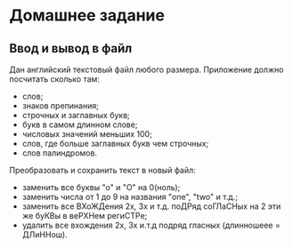 # Домашнее задание
## Ввод и вывод в файл
Дан английский текстовый файл любого размера. Приложение должно посчитать сколько там:
* слов;
* знаков препинания;
* строчных и заглавных букв;
* букв в самом длинном слове;
* числовых значений меньших 100;
* слов, где больше заглавных букв чем строчных;
* слов палиндромов.

Преобразовать и сохранить текст в новый файл:
* заменить все буквы "о" и "O" на 0(ноль);
* заменить числа от 1 до 9 на названия "one", "two" и т.д.;
* заменить все ВХоЖДения 2х, 3х и т.д. поДРяд соГЛаСНых на 2 эти же буКВы в веРХНем региСТРе;
* удалить все вхождения 2х, 3х и.т.д подряд гласных (длинношеее = ДЛиННош).
